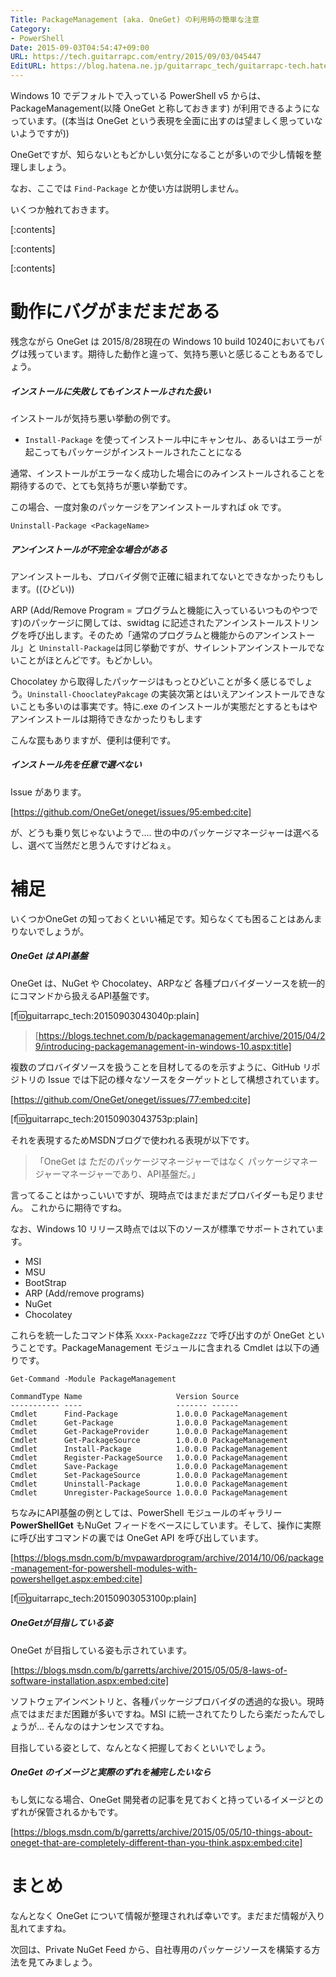 ```yaml
---
Title: PackageManagement (aka. OneGet) の利用時の簡単な注意
Category:
- PowerShell
Date: 2015-09-03T04:54:47+09:00
URL: https://tech.guitarrapc.com/entry/2015/09/03/045447
EditURL: https://blog.hatena.ne.jp/guitarrapc_tech/guitarrapc-tech.hatenablog.com/atom/entry/6653458415119250950
---
```


Windows 10 でデフォルトで入っている PowerShell v5 からは、PackageManagement(以降 OneGet と称しておきます) が利用できるようになっています。((本当は OneGet という表現を全面に出すのは望ましく思っていないようですが))

OneGetですが、知らないともどかしい気分になることが多いので少し情報を整理しましょう。

なお、ここでは ```Find-Package``` とか使い方は説明しません。

いくつか触れておきます。

[:contents]

[:contents]

[:contents]

# 動作にバグがまだまだある

残念ながら OneGet は 2015/8/28現在の Windows 10 build 10240においてもバグは残っています。期待した動作と違って、気持ち悪いと感じることもあるでしょう。

##### インストールに失敗してもインストールされた扱い

インストールが気持ち悪い挙動の例です。

- ```Install-Package``` を使ってインストール中にキャンセル、あるいはエラーが起こってもパッケージがインストールされたことになる

通常、インストールがエラーなく成功した場合にのみインストールされることを期待するので、とても気持ちが悪い挙動です。

この場合、一度対象のパッケージをアンインストールすれば ok です。

```
Uninstall-Package <PackageName>
```

##### アンインストールが不完全な場合がある

アンインストールも、プロバイダ側で正確に組まれてないとできなかったりもします。((ひどい))

ARP (Add/Remove Program = プログラムと機能に入っているいつものやつです)のパッケージに関しては、swidtag に記述されたアンインストールストリングを呼び出します。そのため「通常のプログラムと機能からのアンインストール」と ```Uninstall-Package```は同じ挙動ですが、サイレントアンインストールでないことがほとんどです。もどかしい。

Chocolatey から取得したパッケージはもっとひどいことが多く感じるでしょう。```Uninstall-ChooclateyPakcage``` の実装次第とはいえアンインストールできないことも多いのは事実です。特に.exe のインストールが実態だとするともはやアンインストールは期待できなかったりもします

こんな罠もありますが、便利は便利です。

##### インストール先を任意で選べない

Issue があります。

[https://github.com/OneGet/oneget/issues/95:embed:cite]

が、どうも乗り気じゃないようで.... 世の中のパッケージマネージャーは選べるし、選べて当然だと思うんですけどねぇ。

# 補足

いくつかOneGet の知っておくといい補足です。知らなくても困ることはあんまりないでしょうが。

##### OneGet は API基盤

OneGet は、NuGet や Chocolatey、ARPなど 各種プロバイダーソースを統一的にコマンドから扱えるAPI基盤です。

[f:id:guitarrapc_tech:20150903043040p:plain]

> [https://blogs.technet.com/b/packagemanagement/archive/2015/04/29/introducing-packagemanagement-in-windows-10.aspx:title]

複数のプロバイダソースを扱うことを目材してるのを示すように、GitHub リポジトリの Issue では下記の様々なソースをターゲットとして構想されています。

[https://github.com/OneGet/oneget/issues/77:embed:cite]

[f:id:guitarrapc_tech:20150903043753p:plain]

それを表現するためMSDNブログで使われる表現が以下です。

>「OneGet は ただのパッケージマネージャーではなく パッケージマネージャーマネージャーであり、API基盤だ。」

言ってることはかっこいいですが、現時点ではまだまだプロバイダーも足りません。 これからに期待ですね。

なお、Windows 10 リリース時点では以下のソースが標準でサポートされています。

- MSI
- MSU
- BootStrap
- ARP (Add/remove programs)
- NuGet
- Chocolatey

これらを統一したコマンド体系 ```Xxxx-PackageZzzz``` で呼び出すのが OneGet ということです。PackageManagement モジュールに含まれる Cmdlet は以下の通りです。

```
Get-Command -Module PackageManagement
```

```
CommandType Name                     Version Source
----------- ----                     ------- ------
Cmdlet      Find-Package             1.0.0.0 PackageManagement
Cmdlet      Get-Package              1.0.0.0 PackageManagement
Cmdlet      Get-PackageProvider      1.0.0.0 PackageManagement
Cmdlet      Get-PackageSource        1.0.0.0 PackageManagement
Cmdlet      Install-Package          1.0.0.0 PackageManagement
Cmdlet      Register-PackageSource   1.0.0.0 PackageManagement
Cmdlet      Save-Package             1.0.0.0 PackageManagement
Cmdlet      Set-PackageSource        1.0.0.0 PackageManagement
Cmdlet      Uninstall-Package        1.0.0.0 PackageManagement
Cmdlet      Unregister-PackageSource 1.0.0.0 PackageManagement
```

ちなみにAPI基盤の例としては、PowerShell モジュールのギャラリー **PowerShellGet** もNuGet フィードをベースにしています。そして、操作に実際に呼び出すコマンドの裏では OneGet API を呼び出しています。

[https://blogs.msdn.com/b/mvpawardprogram/archive/2014/10/06/package-management-for-powershell-modules-with-powershellget.aspx:embed:cite]

[f:id:guitarrapc_tech:20150903053100p:plain]

##### OneGetが目指している姿

OneGet が目指している姿も示されています。

[https://blogs.msdn.com/b/garretts/archive/2015/05/05/8-laws-of-software-installation.aspx:embed:cite]

ソフトウェアインベントリと、各種パッケージプロバイダの透過的な扱い。現時点ではまだまだ困難が多いですね。MSI に統一されてたりしたら楽だったんでしょうが... そんなのはナンセンスですね。

目指している姿として、なんとなく把握しておくといいでしょう。

##### OneGet のイメージと実際のずれを補完したいなら

もし気になる場合、OneGet 開発者の記事を見ておくと持っているイメージとのずれが保管されるかもです。

[https://blogs.msdn.com/b/garretts/archive/2015/05/05/10-things-about-oneget-that-are-completely-different-than-you-think.aspx:embed:cite]


# まとめ

なんとなく OneGet について情報が整理されれば幸いです。まだまだ情報が入り乱れてますね。

次回は、Private NuGet Feed から、自社専用のパッケージソースを構築する方法を見てみましょう。
